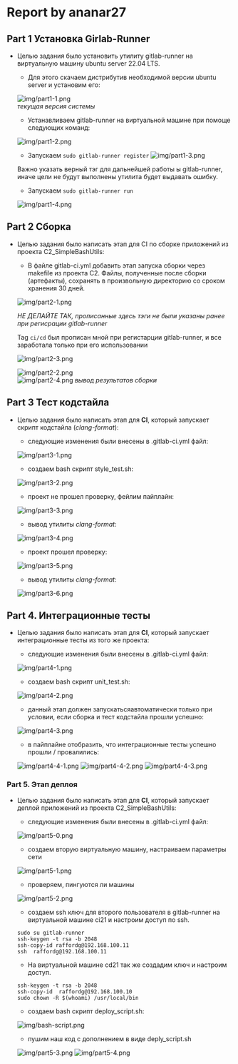 
# Report by ananar27

## Part 1 Установка Girlab-Runner
- Целью задания было установить утилиту gitlab-runner на виртуальную машину ubuntu server 22.04 LTS.
    - Для этого скачаем дистрибутив необходимой версии ubuntu server и установим его:

    ![img/part1-1.png](img/part1-1.png)  
    *текущая версия системы*  

    - Устанавливаем gitlab-runner на виртуальной машине при помоще следующих команд:

    ![img/part1-2.png](img/part1-2.png)

    - Запускаем `sudo gitlab-runner register`
    ![img/part1-3.png](img/part1-3.png)

    Важно указать верный тэг для дальнейшей работы ы gitlab-runner, иначе цели не будут выполнены  утилита будет выдавать ошибку.
    
    - Запускаем `sudo gitlab-runner run`

    ![img/part1-4.png](img/part1-4.png)

## Part 2 Сборка
- Целью задания было написать этап для CI по сборке приложений из проекта C2_SimpleBashUtils:
    - В файле gitlab-ci.yml добавить этап запуска сборки через makefile из проекта C2. Файлы, полученные после сборки (артефакты), сохранять в произвольную директорию со сроком хранения 30 дней.
    
    ![img/part2-1.png](img/part2-1.png)
    
    *НЕ ДЕЛАЙТЕ ТАК, прописанные здесь тэги не были указаны ранее при регисрации gitlab-runner*  

    Tag `ci/cd` был прописан мной при регистарции gitlab-runner, и все заработала только при его использовании
    
    ![img/part2-3.png](img/part2-3.png)

    ![img/part2-2.png](img/part2-2.png)  
    ![img/part2-4.png](img/part2-4.png)
    *вывод результатов сборки*  

## Part 3 Тест кодстайла
- Целью задания было написать этап для **CI**, который запускает скрипт кодстайла (*clang-format*):
    - следующие изменения были внесены в .gitlab-ci.yml файл:
    
    ![img/part3-1.png](img/part3-1.png)
   
    - создаем bash скрипт style_test.sh:
    
    ![img/part3-2.png](img/part3-2.png)
    
    - проект не прошел проверку, фейлим пайплайн:
    
    ![img/part3-3.png](img/part3-3.png)
    
    - вывод утилиты *clang-format*:
    
    ![img/part3-4.png](img/part3-4.png)
    
    - проект прошел проверку:
    
    ![img/part3-5.png](img/part3-5.png)
    
    - вывод утилиты *clang-format*:
    
    ![img/part3-6.png](img/part3-6.png)

## Part 4. Интеграционные тесты
- Целью задания было написать этап для **CI**, который запускает интеграционные тесты из того же проекта:
    - следующие изменения были внесены в .gitlab-ci.yml файл:
    
    ![img/part4-1.png](img/part4-1.png)
    
    - создаем bash скрипт unit_test.sh:
    
    ![img/part4-2.png](img/part4-2.png)
   
    - данный этап должен запускатьсяавтоматически только при условии, если сборка и тест кодстайла прошли успешно:
    
    ![img/part4-3.png](img/part4-3.png)
    
    - в пайплайне отобразить, что интеграционные тесты успешно прошли / провалились:
    
    ![img/part4-4-1.png](img/part4-4-1.png)
    ![img/part4-4-2.png](img/part4-4-2.png)
    ![img/part4-4-3.png](img/part4-4-3.png)

### Part 5. Этап деплоя
- Целью задания было написать этап для **CI**, который запускает деплой приложений из проекта C2_SimpleBashUtils:
    - следующие изменения были внесены в .gitlab-ci.yml файл:
    
    ![img/part5-0.png](img/part5-0.png)
    
    - создаем вторую виртуальную машину, настраиваем параметры сети

    ![img/part5-1.png](img/part5-1.png)

    - проверяем, пингуются ли машины

    ![img/part5-2.png](img/part5-2.png)

    - создаем ssh ключ для второго пользователя в gitlab-runner на виртуальной машине ci21 и настроим доступ по ssh.
    ```
    sudo su gitlab-runner
    ssh-keygen -t rsa -b 2048
    ssh-copy-id raffordg@192.168.100.11
    ssh  raffordg@192.168.100.11
    ```
    - На виртуальной машине cd21 так же создадим ключ и настроим доступ.
    ```
    ssh-keygen -t rsa -b 2048
    ssh-copy-id  raffordg@192.168.100.10
    sudo chown -R $(whoami) /usr/local/bin
    ```
    - создаем bash скрипт deploy_script.sh:
    
    ![img/bash-script.png](img/bash-script.png)

    - пушим наш код с дополнением в виде deply_script.sh

    ![img/part5-3.png](img/part5-3.png)
    ![img/part5-4.png](img/part5-4.png)
